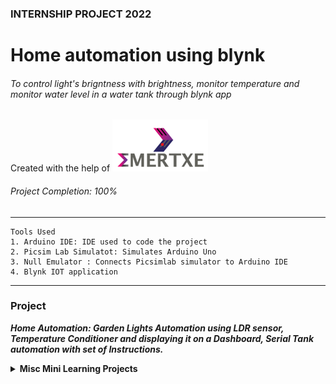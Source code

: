 ### INTERNSHIP PROJECT 2022
# Home automation using blynk
###### To control light's brigntness with brightness, monitor temperature and monitor water level in a water tank through blynk app

Created with the help of <img src="Readme\emertxe.png" alt="Emertxe logo">

###### Project Completion: 100%


***
```
Tools Used
1. Arduino IDE: IDE used to code the project
2. Picsim Lab Simulatot: Simulates Arduino Uno
3. Null Emulator : Connects Picsimlab simulator to Arduino IDE
4. Blynk IOT application
```
***

### Project

***Home Automation: Garden Lights Automation using LDR sensor, Temperature Conditioner and displaying it on a Dashboard, Serial Tank automation with set of Instructions.***

<details>
<summary><strong>Misc Mini Learning Projects</strong></summary>
<ol>
<li> LED</li>
<li> CLCD</li>
<li> PWM</li>
</ol>
</details>


